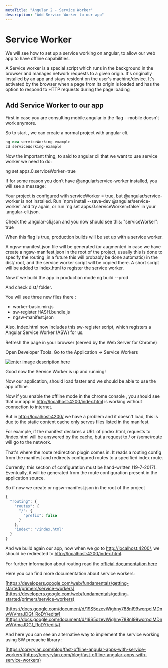 ```yaml
---
metaTitle: "Angular 2 - Service Worker"
description: "Add Service Worker to our app"
---
```


# Service Worker


We will see how to set up a service working on angular, to allow our web app to have offline capabilities.

A Service worker is a special script which runs in the background in the browser and manages network requests to a given origin. It's originally installed by an app and stays resident on the user's machine/device. It's activated by the browser when a page from its origin is loaded and has the option to respond to HTTP requests during the page loading



## Add Service Worker to our app


First in case you are consulting mobile.angular.io the flag --mobile doesn't work anymore.

So to start , we can create a normal project with angular cli.

```js
ng new serviceWorking-example
cd serviceWorking-example

```

Now the important thing, to said to angular cli that we want to use service worker we need to do:

ng set apps.0.serviceWorker=true

If for  some reason you don’t have @angular/service-worker installed, you will see a message:

> 
<p>Your project is configured with serviceWorker = true, but
@angular/service-worker is not installed. Run `npm install --save-dev @angular/service-worker` and try again, or run `ng set apps.0.serviceWorker=false` in your .angular-cli.json.</p>


Check the .angular-cli.json and you now should see this:
"serviceWorker": true

When this flag is true, production builds will be set up with a service worker.

A ngsw-manifest.json file will be generated (or augmented in case we have create a ngsw-manifest.json in the root of the project, usually this is done to specify the routing ,in a future this will probably be done automatic) in the dist/ root, and the service worker script will be copied there. A short script will be added to index.html to register the service worker.

Now if we build the app in production mode
ng build --prod

And check dist/ folder.

You will see three new files there :

- worker-basic.min.js
- sw-register.HASH.bundle.js
- ngsw-manifest.json

Also, index.html now includes this sw-register script, which registers a Angular Service Worker (ASW) for us.

Refresh the page in your browser (served by the Web Server for Chrome)

Open Developer Tools. Go to the Application -> Service Workers

[<img src="https://i.stack.imgur.com/kVKmq.png" alt="enter image description here" />](https://i.stack.imgur.com/kVKmq.png)

Good now the Service Worker is up and running!

Now our application, should load faster and we should be able to use the app offline.

Now if you enable the offline mode in the chrome console , you should see that our app in [http://localhost:4200/index.html](http://localhost:4200/index.html) is working without connection to internet.

But in [http://localhost:4200/](http://localhost:4200/) we have a problem and it doesn't load, this is due to
the static content cache only serves files listed in the manifest.

For example, if the manifest declares a URL of /index.html, requests to /index.html will be answered by the cache, but a request to / or /some/route will go to the network.

That's where the route redirection plugin comes in. It reads a routing config from the manifest and redirects configured routes to a specified index route.

Currently, this section of configuration must be hand-written (19-7-2017). Eventually, it will be generated from the route configuration present in the application source.

So if now we create or ngsw-manifest.json in the root of the project

```js
{
  "routing": {
    "routes": {
      "/": {
        "prefix": false
      }
    },
    "index": "/index.html"
  }
}

```

And we build again our app, now when we go to [http://localhost:4200/](http://localhost:4200/), we should be redirected to [http://localhost:4200/index.html](http://localhost:4200/index.html).

For further information about routing read the [official documentation here](https://github.com/angular/mobile-toolkit/tree/master/service-worker/worker)

Here you can find more documentation about service workers:

[https://developers.google.com/web/fundamentals/getting-started/primers/service-workers](https://developers.google.com/web/fundamentals/getting-started/primers/service-workers)

[https://docs.google.com/document/d/19S5ozevWighny788nI99worpcIMDnwWVmaJDGf_RoDY/edit#](https://docs.google.com/document/d/19S5ozevWighny788nI99worpcIMDnwWVmaJDGf_RoDY/edit#)

And here you can see an alternative way to implement the service working using SW precache library :

[https://coryrylan.com/blog/fast-offline-angular-apps-with-service-workers](https://coryrylan.com/blog/fast-offline-angular-apps-with-service-workers)

